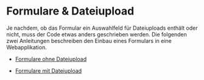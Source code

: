 # Formulare & Dateiupload

Je nachdem, ob das Formular ein Auswahlfeld für Dateiuploads enthält oder nicht, muss der Code etwas anders geschrieben werden. Die folgenden zwei Anleitungen beschreiben den Einbau eines Formulars in eine Webapplikation.

* [Formulare ohne Dateiupload](11-form-without-file.md)

* [Formulare mit Dateiupload](12-form-with-file.md)
